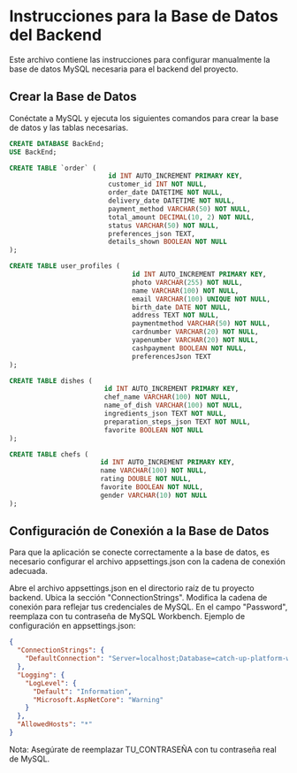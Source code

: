 # Instrucciones para la Base de Datos del Backend

Este archivo contiene las instrucciones para configurar manualmente la base de datos MySQL necesaria para el backend del proyecto.

## Crear la Base de Datos

Conéctate a MySQL y ejecuta los siguientes comandos para crear la base de datos y las tablas necesarias.

```sql
CREATE DATABASE BackEnd;
USE BackEnd;

CREATE TABLE `order` (
                         id INT AUTO_INCREMENT PRIMARY KEY,
                         customer_id INT NOT NULL,
                         order_date DATETIME NOT NULL,
                         delivery_date DATETIME NOT NULL,
                         payment_method VARCHAR(50) NOT NULL,
                         total_amount DECIMAL(10, 2) NOT NULL,
                         status VARCHAR(50) NOT NULL,
                         preferences_json TEXT,
                         details_shown BOOLEAN NOT NULL
);

CREATE TABLE user_profiles (
                               id INT AUTO_INCREMENT PRIMARY KEY,
                               photo VARCHAR(255) NOT NULL,
                               name VARCHAR(100) NOT NULL,
                               email VARCHAR(100) UNIQUE NOT NULL,
                               birth_date DATE NOT NULL,
                               address TEXT NOT NULL,
                               paymentmethod VARCHAR(50) NOT NULL,
                               cardnumber VARCHAR(20) NOT NULL,
                               yapenumber VARCHAR(20) NOT NULL,
                               cashpayment BOOLEAN NOT NULL,
                               preferencesJson TEXT
);

CREATE TABLE dishes (
                        id INT AUTO_INCREMENT PRIMARY KEY,
                        chef_name VARCHAR(100) NOT NULL,
                        name_of_dish VARCHAR(100) NOT NULL,
                        ingredients_json TEXT NOT NULL,
                        preparation_steps_json TEXT NOT NULL,
                        favorite BOOLEAN NOT NULL
);

CREATE TABLE chefs (
                       id INT AUTO_INCREMENT PRIMARY KEY,
                       name VARCHAR(100) NOT NULL,
                       rating DOUBLE NOT NULL,
                       favorite BOOLEAN NOT NULL,
                       gender VARCHAR(10) NOT NULL
);
```

## Configuración de Conexión a la Base de Datos

Para que la aplicación se conecte correctamente a la base de datos, es necesario configurar el archivo appsettings.json con la cadena de conexión adecuada.

Abre el archivo appsettings.json en el directorio raíz de tu proyecto backend.
Ubica la sección "ConnectionStrings".
Modifica la cadena de conexión para reflejar tus credenciales de MySQL. En el campo "Password", reemplaza con tu contraseña de MySQL Workbench.
Ejemplo de configuración en appsettings.json:

```json
{
  "ConnectionStrings": {
    "DefaultConnection": "Server=localhost;Database=catch-up-platform-ws51;User=root;Password=TU_CONTRASEÑA;"
  },
  "Logging": {
    "LogLevel": {
      "Default": "Information",
      "Microsoft.AspNetCore": "Warning"
    }
  },
  "AllowedHosts": "*"
}
```

Nota: Asegúrate de reemplazar TU_CONTRASEÑA con tu contraseña real de MySQL.